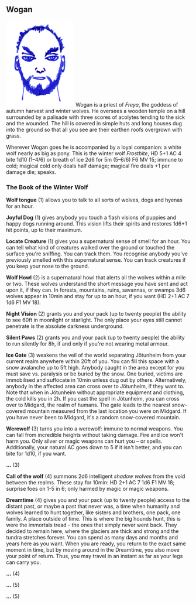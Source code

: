 ## Wogan

![Wogan](Wogan.png)
Wogan is a priest of *Freya*, the goddess of autumn harvest and winter
wolves. He oversees a wooden temple on a hill surrounded by a palisade
with three scores of acolytes tending to the sick and the wounded. The
hill is covered in simple huts and long houses dug into the ground so
that all you see are their earthen roofs overgrown with grass.

Wherever Wogan goes he is accompanied by a loyal companion: a white
wolf nearly as big as pony. This is the winter wolf *Frostbite*, HD
5+1 AC 4 bite 1d10 (1–4/6) or breath of ice 2d6 for 5m (5–6/6) F6 MV
15; immune to cold; magical cold only deals half damage; magical fire
deals +1 per damage die; speaks.

### The Book of the Winter Wolf

**Wolf tongue** (1) allows you to talk to all sorts of wolves, dogs
and hyenas for an hour.

**Joyful Dog** (1) gives anybody you touch a flash visions of puppies
and happy dogs running around. This vision lifts their spirits and
restores 1d6+1 hit points, up to their maximum.

**Locate Creature** (1) gives you a supernatural sense of smell for an
hour. You can tell what kind of creatures walked over the ground or
touched the surface you're sniffing. You can track them. You recognise
anybody you've previously smelled with this supernatural sense. You
can track creatures if you keep your nose to the ground.

**Wolf Howl** (2) is a supernatural howl that alerts all the wolves
within a mile or two. These wolves understand the short message you
have sent and act upon it, if they can. In forests, mountains, ruins,
savannas, or swamps 3d6 wolves appear in 10min and stay for up to an
hour, if you want (HD 2+1 AC 7 1d6 F1 MV 18).

**Night Vision** (2) grants you and your pack (up to twenty people)
the ability to see 60ft in moonlight or starlight. The only place your
eyes still cannot penetrate is the absolute darkness underground.

**Silent Paws** (2) grants you and your pack (up to twenty people) the
ability to run silently for 8h, if and only if you're not wearing
metal armour.

**Ice Gate** (3) weakens the veil of the world separating Jötunheim
from your current realm anywhere within 20ft of you. You can fill this
space with a snow avalanche up to 5ft high. Anybody caught in the area
except for you must save vs. paralysis or be buried by the snow. One
buried, victims are immobilised and suffocate in 10min unless dug out
by others. Alternatively, anybody in the affected area can cross over
to Jötunheim, if they want to. Note that when in Jötunheim without
appropriate equipment and clothing, the cold kills you in 2h. If you
cast the spell in Jötunheim, you can cross over to Midgard, the realm
of humans. The gate leads to the nearest snow-covered mountain
measured from the last location you were on Midgard. If you have never
been to Midgard, it's a random snow-covered mountain.

**Werewolf** (3) turns you into a werewolf: immune to normal weapons.
You can fall from incredible heights without taking damage. Fire and
ice won't harm you. Only silver or magic weapons can hurt you – or
spells. Additionally, your natural AC goes down to 5 if it isn't
better, and you can bite for 1d10, if you want.

**...** (3)

**Call of the wolf** (4) summons 2d6 intelligent *shadow wolves* from
the void between the realms. These stay for 10min: HD 2+1 AC 7 1d6 F1
MV 18; surprise foes on 1-5 in 6; only harmed by magic or magic
weapons.

**Dreamtime** (4) gives you and your pack (up to twenty people) access
to the distant past, or maybe a past that never was, a time when
humanity and wolves learned to hunt together, like sisters and
brothers, one pack, one family. A place outside of time. This is where
the big hounds hunt, this is were the immortals tread - the ones that
simply never went back. They decided to remain here, where the
glaciers are thick and strong and the tundra stretches forever. You
can spend as many days and months and years here as you want. When you
are ready, you return to the exact same moment in time, but by moving
around in the Dreamtime, you also move your point of return. Thus, you
may travel in an instant as far as your legs can carry you.

**...** (4)

**...** (5)

**...** (5)
